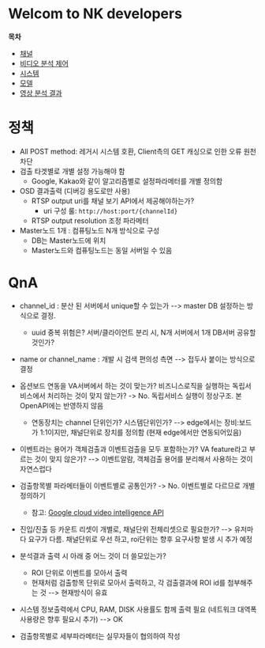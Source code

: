 # Welcom to NK developers

<!-- * [Introduction](README.md) -->

__목차__
* [채널](channels)
* [비디오 분석 제어](va_control)
* [시스템](system)
* [모델](models)
* [영상 분석 결과](va_results)






# 정책
* All POST method: 레거시 시스템 호환, Client측의 GET 캐싱으로 인한 오류 원천차단
* 검출 타겟별로 개별 설정 가능해야 함
  - Google, Kakao와 같이 알고리즘별로 설정파라메터를 개별 정의함
* OSD 결과출력 (디버깅 용도로만 사용)
    * RTSP output uri를 채널 보기 API에서 제공해야하는가?
        - uri 구성 룰: `http://host:port/{channelId}`
    * RTSP output resolution 조정 파라메터
* Master노드 1개 : 컴퓨팅노드 N개 방식으로 구성
    - DB는 Master노드에 위치
    - Master노드와 컴퓨팅노드는 동일 서버일 수 있음


# QnA
- channel_id : 분산 된 서버에서 unique할 수 있는가 --> master DB 설정하는 방식으로 결정.
  - uuid 중복 위험은? 서버/클라이언트 분리 시, N개 서버에서 1개 DB서버 공유할 것인가?
- name or channel_name : 개발 시 검색 편의성 측면 --> 접두사 붙이는 방식으로 결정
- 옵션보드 연동을 VA서버에서 하는 것이 맞는가? 비즈니스로직을 실행하는 독립서비스에서 처리하는 것이 맞지 않는가? -> No. 독립서비스 실행이 정상구조. 본 OpenAPI에는 반영하지 않음
  - 연동장치는 channel 단위인가? 시스템단위인가? --> edge에서는 장비:보드가 1:1이지만, 채널단위로 장치를 정의함 (현재 edge에서만 연동되어있음)
- 이벤트라는 용어가 객체검출과 이벤트검출을 모두 포함하는가? VA feature라고 부르는 것이 맞지 않은가?
  --> 이벤트알람, 객체검출 용어를 분리해서 사용하는 것이 자연스럽다


- 검출항목별 파라메터들이 이벤트별로 공통인가?
  -> No. 이벤트별로 다르므로 개별 정의하기
     - 참고: [Google cloud video intelligence API](https://cloud.google.com/video-intelligence/docs/reference/rest/v1p3beta1/videos/annotate#videocontext)

- 진입/진출 등 카운트 리셋이 개별로, 채널단위 전체리셋으로 필요한가?
  --> 유저마다 요구가 다름. 채널단위로 우선 하고, roi단위는 향후 요구사항 발생 시 추가 예정
- 분석결과 출력 시 아래 중 어느 것이 더 쓸모있는가?
   - ROI 단위로 이벤트를 모아서 출력
   - 현재처럼 검출항목 단위로 모아서 출력하고, 각 검출결과에 ROI id를 첨부해주는 것
     --> 현재방식이 유효

- 시스템 정보출력에서 CPU, RAM, DISK 사용률도 함께 출력 필요 (네트워크 대역폭 사용량은 향후 필요시 추가) --> OK

- 검출항목별로 세부파라메터는 실무자들이 협의하여 작성
